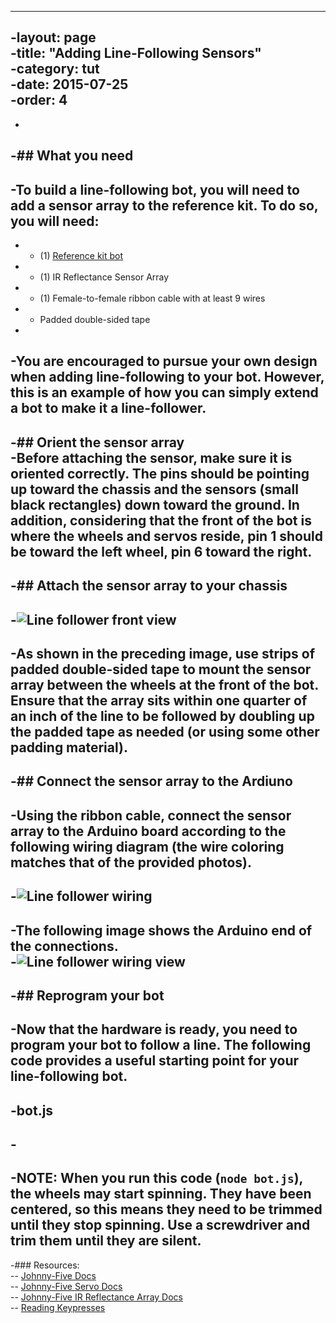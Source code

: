 ----		
-layout: page		
-title: "Adding Line-Following Sensors"		
-category: tut		
-date: 2015-07-25		
-order: 4		
----		
-		
-## What you need		
-		
-To build a line-following bot, you will need to add a sensor array to the reference kit. To do so, you will need:		
-		
- - (1) [Reference kit bot](http://nodebots.codemash.org/tut/building-the-reference-bot.html)		
- - (1) IR Reflectance Sensor Array		
- - (1) Female-to-female ribbon cable with at least 9 wires		
- - Padded double-sided tape		
- 		
-You are encouraged to pursue your own design when adding line-following to your bot. However, this is an example of how you can simply extend a bot to make it a line-follower.		
-		
-## Orient the sensor array		
-Before attaching the sensor, make sure it is oriented correctly. The pins should be pointing up toward the chassis and the sensors (small black rectangles) down toward the ground. In addition, considering that the front of the bot is where the wheels and servos reside, pin 1 should be toward the left wheel, pin 6 toward the right.		
-		
-## Attach the sensor array to your chassis		
-		
-![Line follower front view](/assets/nodebot-assemble/line-follower-front.jpg)		
-		
-As shown in the preceding image, use strips of padded double-sided tape to mount the sensor array between the wheels at the front of the bot. Ensure that the array sits within one quarter of an inch of the line to be followed by doubling up the padded tape as needed (or using some other padding material).		
-		
-## Connect the sensor array to the Ardiuno		
-		
-Using the ribbon cable, connect the sensor array to the Arduino board according to the following wiring diagram (the wire coloring matches that of the provided photos).		
-		
-![Line follower wiring](/assets/wirings/sensor-array.jpg)		
-		
-The following image shows the Arduino end of the connections.		
-![Line follower wiring view](/assets/nodebot-assemble/line-follower-wiring.jpg)		
-		
-## Reprogram your bot		
-		
-Now that the hardware is ready, you need to program your bot to follow a line. The following code provides a useful starting point for your line-following bot.		
-		
-**bot.js**		
-		
-<script src="http://gist-it.appspot.com/github/BrianGenisio/codemash-nodebots-docs/blob/master/examples/base-line-follower.js"></script>		
-		
-**__NOTE:__** When you run this code (`node bot.js`), the wheels may start spinning.  They have been centered, so this means they need to be trimmed until they stop spinning.  Use a screwdriver and trim them until they are silent.		
-		
-### Resources:		
-- [Johnny-Five Docs](https://github.com/rwaldron/johnny-five/wiki/Servo)		
-- [Johnny-Five Servo Docs](https://github.com/rwaldron/johnny-five/wiki/Servo)		
-- [Johnny-Five IR Reflectance Array Docs](https://github.com/rwaldron/johnny-five/wiki/IR.Reflect.Array)		
-- [Reading Keypresses](http://stackoverflow.com/questions/5006821/nodejs-how-to-read-keystrokes-from-stdin)